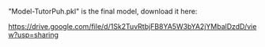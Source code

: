 "Model-TutorPuh.pkl" is the final model, download it here:

https://drive.google.com/file/d/1Sk2TuvRtbjFB8YA5W3bYA2jYMbalDzdD/view?usp=sharing
